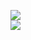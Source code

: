 [![](https://img.shields.io/badge/Made%20With-Github%20Spray-lightgrey.svg?style=for-the-badge&logo=github)](https://github.com/Annihil/github-spray#22117)  
[![](https://i.imgur.com/2DrTn0Z.gif)](https://github.com/Annihil/github-spray)